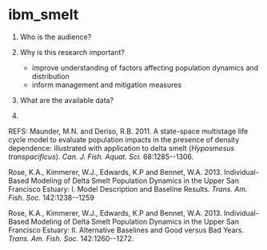 # ibm_smelt

1. Who is the audience?

2. Why is this research important?
	- improve understanding of factors affecting population dynamics and distribution
	- inform management and mitigation measures

3. What are the available data?

4. 

REFS: 
Maunder, M.N. and Deriso, R.B. 2011. A state-space multistage life cycle model to evaluate population impacts in the presence of density dependence: illustrated with application to delta smelt (*Hyposmesus transpacificus*). *Can. J. Fish. Aquat. Sci.* 68:1285--1306.

Rose, K.A., Kimmerer, W.J., Edwards, K.P and Bennet, W.A. 2013. Individual-Based Modeling of Delta Smelt Population Dynamics in the Upper San Francisco Estuary: I. Model Description and Baseline Results. *Trans. Am. Fish. Soc.* 142:1238--1259

Rose, K.A., Kimmerer, W.J., Edwards, K.P and Bennet, W.A. 2013. Individual-Based Modeling of Delta Smelt Population Dynamics in the Upper San Francisco Estuary: II. Alternative Baselines and Good versus Bad Years. *Trans. Am. Fish. Soc.* 142:1260--1272.




